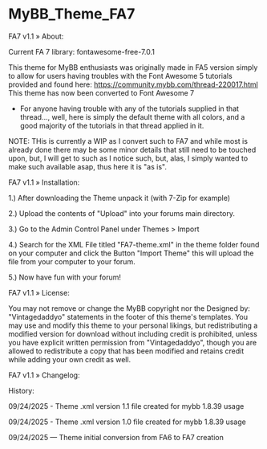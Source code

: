 # MyBB_Theme_FA7

FA7 v1.1
» About:

Current FA 7 library: fontawesome-free-7.0.1


This theme for MyBB enthusiasts was originally made in FA5 version simply to allow for users having troubles with the Font Awesome 5 tutorials provided and found here: https://community.mybb.com/thread-220017.html This theme has now been converted to Font Awesome 7


* For anyone having trouble with any of the tutorials supplied in that thread..., well, here is simply the default theme with all colors, and a good majority of the tutorials in that thread applied in it.


NOTE: THis is currently a WIP as I convert such to FA7 and while most is already done there may be some minor details that still need to be touched upon, but, I will get to such as I notice such, but, alas, I simply wanted to make such available asap, thus here it is "as is".


FA7 v1.1
» Installation:

1.) After downloading the Theme unpack it (with 7-Zip for example)

2.) Upload the contents of "Upload" into your forums main directory.

3.) Go to the Admin Control Panel under Themes > Import

4.) Search for the XML File titled "FA7-theme.xml" in the theme folder found on your computer and click the Button "Import Theme" this will upload the file from your computer to your forum.

5.) Now have fun with your forum!

FA7 v1.1
» License:


You may not remove or change the MyBB copyright nor the Designed by: "Vintagedaddyo" statements in the footer of this theme's templates. You may use and modify this theme to your personal likings, but redistributing a modified version for download without including credit is prohibited, unless you have explicit written permission from "Vintagedaddyo", though you are allowed to redistribute a copy that has been modified and retains credit while adding your own credit as well.


FA7 v1.1
» Changelog:

History:

09/24/2025 - Theme .xml version 1.1 file created for mybb 1.8.39 usage

09/24/2025 - Theme .xml version 1.0 file created for mybb 1.8.39 usage

09/24/2025 — Theme initial conversion from FA6 to FA7 creation
